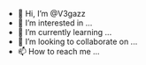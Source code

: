 - 👋 Hi, I’m @V3gazz
- 👀 I’m interested in ...
- 🌱 I’m currently learning ...
- 💞️ I’m looking to collaborate on ...
- 📫 How to reach me ...

<!---
V3gazz/V3gazz is a ✨ special ✨ repository because its `README.md` (this file) appears on your GitHub profile.
You can click the Preview link to take a look at your changes.
--->
